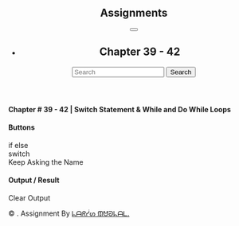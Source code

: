 <!DOCTYPE html>
<html lang="en">
  <head>
    <meta charset="UTF-8" />
    <meta http-equiv="X-UA-Compatible" content="IE=edge" />
    <meta name="viewport" content="width=device-width, initial-scale=1.0" />
  </head>
  <body>
    <header>
      <nav class="navbar navbar-expand-lg">
        <div class="container">
          <h1 class="navbar-brand text-white">Assignments</h1>
          <button
            class="navbar-toggler"
            type="button"
            data-bs-toggle="collapse"
            data-bs-target="#navbarSupportedContent"
            aria-controls="navbarSupportedContent"
            aria-expanded="false"
            aria-label="Toggle navigation"
          >
            <span class="navbar-toggler-icon"></span>
          </button>
          <div class="collapse navbar-collapse" id="navbarSupportedContent">
            <ul class="navbar-nav me-auto mb-2 mb-lg-0">
              <li class="nav-item">
                <h2
                  class="nav-link active text-white"
                  aria-current="page"
                  >Chapter 39 - 42</h2>
              </li>
            </ul>
            <form class="d-flex" role="search">
              <input
                class="form-control me-2"
                type="search"
                placeholder="Search"
                aria-label="Search"
              />
              <button class="btn btn-outline-success" type="submit">
                Search
              </button>
            </form>
          </div>
        </div>
      </nav>
    </header>

  <main>
      <div class="container">
        <div class="row">
          <div class="offset-1 col-10 offset-1 text-center my-5">
            <h4>Chapter # 39 - 42 | Switch Statement &amp; While and Do While Loops</h4>
            <div class="border-bottom mt-4 border-secondary"></div>
          </div>
        </div>
        <div class="row mb-5">
          <div class="col-12 col-md-6 mb-3 mb-md-0">
            <div class="h-100">
              <h4 class="text-center mt-4">Buttons</h4>
              <div class="box1 px-2 py-4 text-center">
                <div class="btn btn-danger m-1" id="if" onclick="ifelse()">
                if else
                </div>
                <div class="btn btn-danger m-1" id="swtch" onclick="swtch()">
                switch
                </div>
                <div class="btn btn-danger m-1" id="askname" onclick="askthename()">
                Keep Asking the Name
                </div>
            </div>
            </div>
          </div>
          <div class="col-12 col-md-6 mb-3 mb-md-0">
              <h4 class="text-center mt-4">Output / Result</h4>
              <div class="box2 px-2 py-4">
              <div class="text-center" id="output"></div>
              </div>
              <div class="text-center">
              <div class="btn btn-outline-dark my-4" id="clearOutput">
              Clear Output
            </div>
          </div>
          </div>
      </div>
    </main>
    <footer id="footer" class="py-2">
      <p class="text-center text-white">
        &copy; <span id="f-year"></span>. Assignment By
        <a
          href="https://www.facebook.com/profile.php?id=100061029926998"
          target="_blank"
          class="text-decoration-none fw-bold text-white"
          >ᖺᗩᖇᓮᔕ ᙢᕰᘐᖺᗩᒪ.</a
        >
      </p>
    </footer>
</body>
</html>
